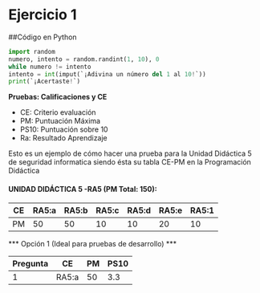 # Ejercicio 1


##Código en Python

```python
import random
numero, intento = random.randint(1, 10), 0
while numero != intento
intento = int(imput(`¡Adivina un número del 1 al 10!`))
print(`¡Acertaste!`)
```

**Pruebas: Calificaciones y CE**

*   CE: Criterio evaluación
*   PM: Puntuación Máxima
*   PS10: Puntuación sobre 10
*   Ra: Resultado Aprendizaje 

Esto es un ejemplo de cómo hacer una prueba para la Unidad Didáctica 5 de seguridad informatica siendo ésta su tabla CE-PM en la Programación Didáctica

#### UNIDAD DIDÁCTICA 5 -RA5 (PM Total: 150):

| CE | RA5:a | RA5:b | RA5:c |RA5:d| RA5:e | RA5:1 |
|----|-------|-------|-------|-----|-------|-------|
| PM |   50  |  50   |  10   |  10 |   20  |   10  |

*** Opción 1 (Ideal para pruebas de desarrollo) ***

| Pregunta |  CE | PM | PS10 |
|----------|-----|----|------|
| 1        |RA5:a|50| 3.3 |

